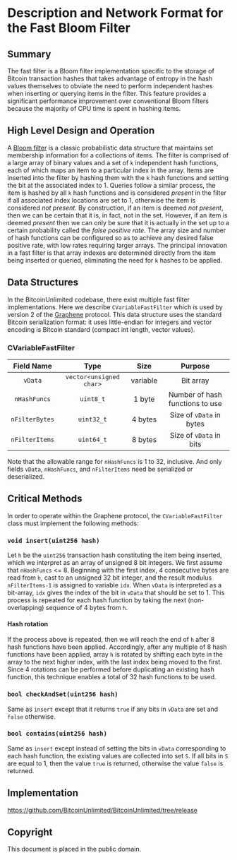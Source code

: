# Description and Network Format for the Fast Bloom Filter

## Summary

The fast filter is a Bloom filter implementation specific to the storage of Bitcoin transaction hashes that takes advantage of entropy in the hash values themselves to obviate the need to perform independent hashes when inserting or querying items in the filter. This feature provides a significant performance improvement over conventional Bloom filters because the majority of CPU time is spent in hashing items. 

## High Level Design and Operation

A [Bloom filter](https://en.wikipedia.org/wiki/Bloom_filter) is a classic probabilistic data structure that maintains set membership information for a collections of items. The filter is comprised of a large array of binary values and a set of `k` independent hash functions, each of which maps an item to a particular index in the array. Items are inserted into the filter by hashing them with the `k` hash functions and setting the bit at the associated index to 1. Queries follow a similar process, the item is hashed by all `k` hash functions and is considered *present* in the filter if all associated index locations are set to 1, otherwise the item is considered *not present*. By construction, if an item is deemed *not present*, then we can be certain that it is, in fact, not in the set. However, if an item is deemed *present* then we can only be sure that it is actually in the set up to a certain probability called the *false positive rate*. The array size and number of hash functions can be configured so as to achieve any desired false positive rate, with low rates requiring larger arrays. The principal innovation in a fast filter is that array indexes are determined directly from the item being inserted or queried, eliminating the need for `k` hashes to be applied. 

## Data Structures

In the BitcoinUnlimited codebase, there exist multiple fast filter implementations. Here we describe `CVariableFastFilter` which is used by version 2 of the [Graphene](https://github.com/BitcoinUnlimited/BUIP/blob/master/093.mediawiki) protocol. This data structure uses the standard Bitcoin serialization format: it uses little-endian for integers and vector encoding is Bitcoin standard (compact int length, vector values).

### CVariableFastFilter

|**Field Name**|**Type**|**Size**|**Purpose**|
|:------------:|:------:|:------:|:---------:|
|`vData`|`vector<unsigned char>`|variable|Bit array|
|`nHashFuncs`|`uint8_t`|1 byte|Number of hash functions to use|
|`nFilterBytes`|`uint32_t`|4 bytes|Size of `vData` in bytes|
|`nFilterItems`|`uint64_t`|8 bytes|Size of `vData` in bits|

Note that the allowable range for `nHashFuncs` is 1 to 32, inclusive. And only fields `vData`, `nHashFuncs`, and `nFilterItems` need be serialized or deserialized.

## Critical Methods

In order to operate within the Graphene protocol, the `CVariableFastFilter` class must implement the following methods: 

### `void insert(uint256 hash)`

Let `h` be the `uint256` transaction hash constituting the item being inserted, which we interpret as an array of unsigned 8 bit integers. We first assume that `nHashFuncs` <= 8. Beginning with the first index, 4 consecutive bytes are read from `h`, cast to an unsigned 32 bit integer, and the result modulus `nFilterItems-1` is assigned to variable `idx`. When `vData` is interpreted as a bit-array, `idx` gives the index of the bit in `vData` that should be set to 1. This process is repeated for each hash function by taking the next (non-overlapping) sequence of 4 bytes from `h`.

#### Hash rotation

If the process above is repeated, then we will reach the end of `h` after 8 hash functions have been applied. Accordingly, after any multiple of 8 hash functions have been applied, array `h` is rotated by shifting each byte in the array to the next higher index, with the last index being moved to the first. Since 4 rotations can be performed before duplicating an existing hash function, this technique enables a total of 32 hash functions to be used. 

### `bool checkAndSet(uint256 hash)`

Same as `insert` except that it returns `true` if any bits in `vData` are set and `false` otherwise.

### `bool contains(uint256 hash)`

Same as `insert` except instead of setting the bits in `vData` corresponding to each hash function, the existing values are collected into set `S`. If all bits in `S` are equal to 1, then the value `true` is returned, otherwise the value `false` is returned.

## Implementation

https://github.com/BitcoinUnlimited/BitcoinUnlimited/tree/release

## Copyright

This document is placed in the public domain.
